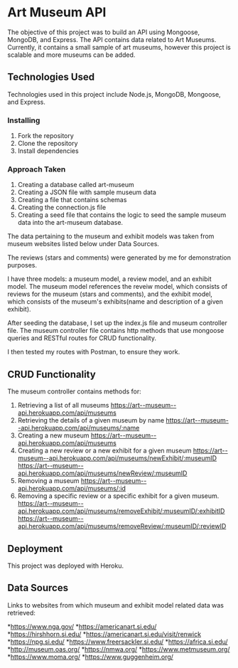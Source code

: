 # Art Museum API
The objective of this project was to build an API using Mongoose, MongoDB, and Express. The API contains data related to Art Museums. Currently, it contains a small sample of art museums, however this project is scalable and more museums can be added.

## Technologies Used

Technologies used in this project include Node.js, MongoDB, Mongoose, and Express.

### Installing

1. Fork the repository
2. Clone the repository
3. Install dependencies

### Approach Taken

1. Creating a database called art-museum
2. Creating a JSON file with sample museum data
3. Creating a file that contains schemas
4. Creating the connection.js file
5. Creating a seed file that contains the logic to seed the sample museum data into the art-museum database. 

The data pertaining to the museum and exhibit models was taken from museum websites listed below under Data Sources. 

The reviews (stars and comments) were generated by me for demonstration purposes. 

I have three models: a museum model, a review model, and an exhibit model. The museum model references the reveiw model, which consists of reviews for the museum (stars and comments), and the exhibit model, which consists of the museum's exhibits(name and description of a given exhibit). 

After seeding the database, I set up the index.js file and museum controller file. The museum controller file contains http methods that use mongoose queries and RESTful routes for CRUD functionality. 

I then tested my routes with Postman, to ensure they work.

## CRUD Functionality

The museum controller contains methods for:
1. Retrieving a list of all museums
https://art--museum--api.herokuapp.com/api/museums
2. Retrieving the details of a given museum by name
https://art--museum--api.herokuapp.com/api/museums/:name
3. Creating a new museum
https://art--museum--api.herokuapp.com/api/museums
4. Creating a new review or a new exhibit for a given museum
https://art--museum--api.herokuapp.com/api/museums/newExhibit/:museumID
https://art--museum--api.herokuapp.com/api/museums/newReview/:museumID
5. Removing a museum
https://art--museum--api.herokuapp.com/api/museums/:id
6. Removing a specific review or a specific exhibit for a given museum.
https://art--museum--api.herokuapp.com/api/museums/removeExhibit/:museumID/:exhibitID
https://art--museum--api.herokuapp.com/api/museums/removeReview/:museumID/:reviewID

## Deployment

This project was deployed with Heroku.

## Data Sources

Links to websites from which museum and exhibit model related data was retrieved:

*https://www.nga.gov/
*https://americanart.si.edu/
*https://hirshhorn.si.edu/
*https://americanart.si.edu/visit/renwick
*https://npg.si.edu/
*https://www.freersackler.si.edu/
*https://africa.si.edu/
*http://museum.oas.org/
*https://nmwa.org/
*https://www.metmuseum.org/
*https://www.moma.org/
*https://www.guggenheim.org/